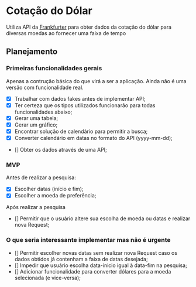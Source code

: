 # Cotação do Dólar

Utiliza API da [Frankfurter](https://www.frankfurter.app/docs/) para obter dados da cotação do dólar para diversas moedas ao fornecer uma faixa de tempo

## Planejamento

### Primeiras funcionalidades gerais

Apenas a contrução básica do que virá a ser a aplicação. Ainda não é uma versão com funcionalidade real.

- [x] Trabalhar com dados fakes antes de implementar API;
- [x] Ter certeza que os tipos utilizados funcionarão para todas funcionalidades abaixo;
- [x] Gerar uma tabela;
- [x] Gerar um gráfico;
- [x] Encontrar solução de calendário para permitir a busca;
- [x] Converter calendário em datas no formato do API (yyyy-mm-dd);
- [] Obter os dados através de uma API;

### MVP

Antes de realizar a pesquisa:

- [x] Escolher datas (início e fim);
- [x] Escolher a moeda de preferência;

Após realizar a pesquisa

- [] Permitir que o usuário altere sua escolha de moeda ou datas e realizar nova Request;

### O que seria interessante implementar mas não é urgente

- [] Permitir escolher novas datas sem realizar nova Request caso os dados obtidos já contenham a faixa de datas desejada;
- [] Impedir que usuário escolha data-inicio igual à data-fim na pesquisa;
- [] Adicionar funcionalidade para converter dólares para a moeda selecionada (e vice-versa);
